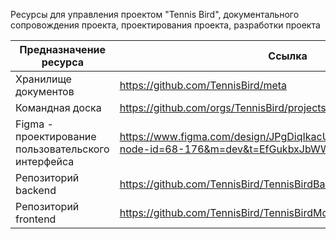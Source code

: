 Ресурсы для управления проектом "Tennis Bird", документального сопровождения проекта, проектирования проекта, разработки проекта

|Предназначение ресурса|Ссылка|
| ----- | ----- |
|Хранилище документов|https://github.com/TennisBird/meta|
|Командная доска|https://github.com/orgs/TennisBird/projects/1|
|Figma - проектирование пользовательского интерфейса|https://www.figma.com/design/JPgDiqIkacUAtySnhXFA9m/TennisBird?node-id=68-176&m=dev&t=EfGukbxJbWWzVF0F-1|
|Репозиторий backend|https://github.com/TennisBird/TennisBirdBackend|
|Репозиторий frontend|https://github.com/TennisBird/TennisBirdMobile|

